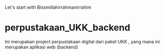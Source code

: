 Let's start with Bissmillahirrahmanirrahim

# perpustakaan_UKK_backend

Ini merupakan project perpustakaan digital dari paket UKK , yang mana ini merupakan aplikasi web (backend)
